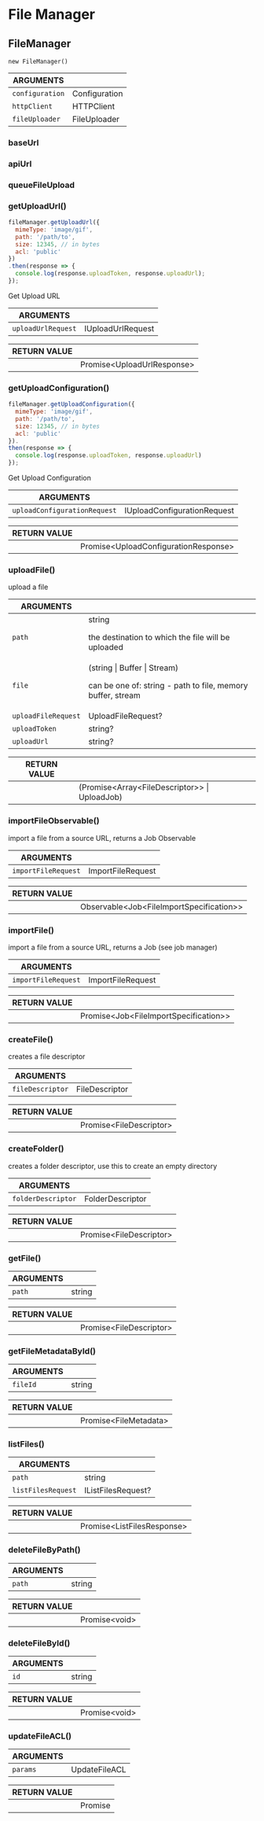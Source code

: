 <!-- Generated automatically. Update this documentation by updating the source code. -->

# File Manager

## FileManager

`new FileManager()`

<div class="method-list">
  <table>
    <thead>
      <tr>
        <th class="title">ARGUMENTS</th>
        <th></th>
      </tr>
    </thead>
    <tbody>
      <tr>
        <td class="param">
          <code>configuration</code>
        </td>
        <td>
            <div class="type">Configuration</div>
        </td>
      </tr>
      <tr>
        <td class="param">
          <code>httpClient</code>
        </td>
        <td>
            <div class="type">HTTPClient</div>
        </td>
      </tr>
      <tr>
        <td class="param">
          <code>fileUploader</code>
        </td>
        <td>
            <div class="type">FileUploader</div>
        </td>
      </tr>
    </tbody>
  </table>
</div>

### baseUrl

### apiUrl

### queueFileUpload

### getUploadUrl()

```javascript
fileManager.getUploadUrl({
  mimeType: 'image/gif',
  path: '/path/to',
  size: 12345, // in bytes
  acl: 'public'
})
.then(response => {
  console.log(response.uploadToken, response.uploadUrl);
});
```

Get Upload URL

<div class="method-list">
  <table>
    <thead>
      <tr>
        <th class="title">ARGUMENTS</th>
        <th></th>
      </tr>
    </thead>
    <tbody>
      <tr>
        <td class="param">
          <code>uploadUrlRequest</code>
        </td>
        <td>
            <div class="type">IUploadUrlRequest</div>
        </td>
      </tr>
    </tbody>
  </table>
</div>

<div class="method-list">
  <table>
    <thead>
      <tr>
        <th class="title">RETURN VALUE</th>
        <th></th>
      </tr>
    </thead>
    <tbody>
      <tr>
        <td class="param">
        </td>
        <td>
            <div class="type">Promise&#x3C;UploadUrlResponse></div>
        </td>
      </tr>
    </tbody>
  </table>
</div>

### getUploadConfiguration()

```javascript
fileManager.getUploadConfiguration({
  mimeType: 'image/gif',
  path: '/path/to',
  size: 12345, // in bytes
  acl: 'public'
}).
then(response => {
  console.log(response.uploadToken, response.uploadUrl)
});
```

Get Upload Configuration

<div class="method-list">
  <table>
    <thead>
      <tr>
        <th class="title">ARGUMENTS</th>
        <th></th>
      </tr>
    </thead>
    <tbody>
      <tr>
        <td class="param">
          <code>uploadConfigurationRequest</code>
        </td>
        <td>
            <div class="type">IUploadConfigurationRequest</div>
        </td>
      </tr>
    </tbody>
  </table>
</div>

<div class="method-list">
  <table>
    <thead>
      <tr>
        <th class="title">RETURN VALUE</th>
        <th></th>
      </tr>
    </thead>
    <tbody>
      <tr>
        <td class="param">
        </td>
        <td>
            <div class="type">Promise&#x3C;UploadConfigurationResponse></div>
        </td>
      </tr>
    </tbody>
  </table>
</div>

### uploadFile()

upload a file

<div class="method-list">
  <table>
    <thead>
      <tr>
        <th class="title">ARGUMENTS</th>
        <th></th>
      </tr>
    </thead>
    <tbody>
      <tr>
        <td class="param">
          <code>path</code>
        </td>
        <td>
            <div class="type">string</div>
            <p>the destination to which the file will be uploaded</p>
        </td>
      </tr>
      <tr>
        <td class="param">
          <code>file</code>
        </td>
        <td>
            <div class="type">(string | Buffer | Stream)</div>
            <p>can be one of: string - path to file, memory buffer, stream</p>
        </td>
      </tr>
      <tr>
        <td class="param">
          <code>uploadFileRequest</code>
        </td>
        <td>
            <div class="type">UploadFileRequest?</div>
        </td>
      </tr>
      <tr>
        <td class="param">
          <code>uploadToken</code>
        </td>
        <td>
            <div class="type">string?</div>
        </td>
      </tr>
      <tr>
        <td class="param">
          <code>uploadUrl</code>
        </td>
        <td>
            <div class="type">string?</div>
        </td>
      </tr>
    </tbody>
  </table>
</div>

<div class="method-list">
  <table>
    <thead>
      <tr>
        <th class="title">RETURN VALUE</th>
        <th></th>
      </tr>
    </thead>
    <tbody>
      <tr>
        <td class="param">
        </td>
        <td>
            <div class="type">(Promise&#x3C;Array&#x3C;FileDescriptor>> | UploadJob)</div>
        </td>
      </tr>
    </tbody>
  </table>
</div>

### importFileObservable()

import a file from a source URL, returns a Job Observable

<div class="method-list">
  <table>
    <thead>
      <tr>
        <th class="title">ARGUMENTS</th>
        <th></th>
      </tr>
    </thead>
    <tbody>
      <tr>
        <td class="param">
          <code>importFileRequest</code>
        </td>
        <td>
            <div class="type">ImportFileRequest</div>
        </td>
      </tr>
    </tbody>
  </table>
</div>

<div class="method-list">
  <table>
    <thead>
      <tr>
        <th class="title">RETURN VALUE</th>
        <th></th>
      </tr>
    </thead>
    <tbody>
      <tr>
        <td class="param">
        </td>
        <td>
            <div class="type">Observable&#x3C;Job&#x3C;FileImportSpecification>></div>
        </td>
      </tr>
    </tbody>
  </table>
</div>

### importFile()

import a file from a source URL, returns a Job (see job manager)

<div class="method-list">
  <table>
    <thead>
      <tr>
        <th class="title">ARGUMENTS</th>
        <th></th>
      </tr>
    </thead>
    <tbody>
      <tr>
        <td class="param">
          <code>importFileRequest</code>
        </td>
        <td>
            <div class="type">ImportFileRequest</div>
        </td>
      </tr>
    </tbody>
  </table>
</div>

<div class="method-list">
  <table>
    <thead>
      <tr>
        <th class="title">RETURN VALUE</th>
        <th></th>
      </tr>
    </thead>
    <tbody>
      <tr>
        <td class="param">
        </td>
        <td>
            <div class="type">Promise&#x3C;Job&#x3C;FileImportSpecification>></div>
        </td>
      </tr>
    </tbody>
  </table>
</div>

### createFile()

creates a file descriptor

<div class="method-list">
  <table>
    <thead>
      <tr>
        <th class="title">ARGUMENTS</th>
        <th></th>
      </tr>
    </thead>
    <tbody>
      <tr>
        <td class="param">
          <code>fileDescriptor</code>
        </td>
        <td>
            <div class="type">FileDescriptor</div>
        </td>
      </tr>
    </tbody>
  </table>
</div>

<div class="method-list">
  <table>
    <thead>
      <tr>
        <th class="title">RETURN VALUE</th>
        <th></th>
      </tr>
    </thead>
    <tbody>
      <tr>
        <td class="param">
        </td>
        <td>
            <div class="type">Promise&#x3C;FileDescriptor></div>
        </td>
      </tr>
    </tbody>
  </table>
</div>

### createFolder()

creates a folder descriptor, use this to create an empty directory

<div class="method-list">
  <table>
    <thead>
      <tr>
        <th class="title">ARGUMENTS</th>
        <th></th>
      </tr>
    </thead>
    <tbody>
      <tr>
        <td class="param">
          <code>folderDescriptor</code>
        </td>
        <td>
            <div class="type">FolderDescriptor</div>
        </td>
      </tr>
    </tbody>
  </table>
</div>

<div class="method-list">
  <table>
    <thead>
      <tr>
        <th class="title">RETURN VALUE</th>
        <th></th>
      </tr>
    </thead>
    <tbody>
      <tr>
        <td class="param">
        </td>
        <td>
            <div class="type">Promise&#x3C;FileDescriptor></div>
        </td>
      </tr>
    </tbody>
  </table>
</div>

### getFile()

<div class="method-list">
  <table>
    <thead>
      <tr>
        <th class="title">ARGUMENTS</th>
        <th></th>
      </tr>
    </thead>
    <tbody>
      <tr>
        <td class="param">
          <code>path</code>
        </td>
        <td>
            <div class="type">string</div>
        </td>
      </tr>
    </tbody>
  </table>
</div>

<div class="method-list">
  <table>
    <thead>
      <tr>
        <th class="title">RETURN VALUE</th>
        <th></th>
      </tr>
    </thead>
    <tbody>
      <tr>
        <td class="param">
        </td>
        <td>
            <div class="type">Promise&#x3C;FileDescriptor></div>
        </td>
      </tr>
    </tbody>
  </table>
</div>

### getFileMetadataById()

<div class="method-list">
  <table>
    <thead>
      <tr>
        <th class="title">ARGUMENTS</th>
        <th></th>
      </tr>
    </thead>
    <tbody>
      <tr>
        <td class="param">
          <code>fileId</code>
        </td>
        <td>
            <div class="type">string</div>
        </td>
      </tr>
    </tbody>
  </table>
</div>

<div class="method-list">
  <table>
    <thead>
      <tr>
        <th class="title">RETURN VALUE</th>
        <th></th>
      </tr>
    </thead>
    <tbody>
      <tr>
        <td class="param">
        </td>
        <td>
            <div class="type">Promise&#x3C;FileMetadata></div>
        </td>
      </tr>
    </tbody>
  </table>
</div>

### listFiles()

<div class="method-list">
  <table>
    <thead>
      <tr>
        <th class="title">ARGUMENTS</th>
        <th></th>
      </tr>
    </thead>
    <tbody>
      <tr>
        <td class="param">
          <code>path</code>
        </td>
        <td>
            <div class="type">string</div>
        </td>
      </tr>
      <tr>
        <td class="param">
          <code>listFilesRequest</code>
        </td>
        <td>
            <div class="type">IListFilesRequest?</div>
        </td>
      </tr>
    </tbody>
  </table>
</div>

<div class="method-list">
  <table>
    <thead>
      <tr>
        <th class="title">RETURN VALUE</th>
        <th></th>
      </tr>
    </thead>
    <tbody>
      <tr>
        <td class="param">
        </td>
        <td>
            <div class="type">Promise&#x3C;ListFilesResponse></div>
        </td>
      </tr>
    </tbody>
  </table>
</div>

### deleteFileByPath()

<div class="method-list">
  <table>
    <thead>
      <tr>
        <th class="title">ARGUMENTS</th>
        <th></th>
      </tr>
    </thead>
    <tbody>
      <tr>
        <td class="param">
          <code>path</code>
        </td>
        <td>
            <div class="type">string</div>
        </td>
      </tr>
    </tbody>
  </table>
</div>

<div class="method-list">
  <table>
    <thead>
      <tr>
        <th class="title">RETURN VALUE</th>
        <th></th>
      </tr>
    </thead>
    <tbody>
      <tr>
        <td class="param">
        </td>
        <td>
            <div class="type">Promise&#x3C;void></div>
        </td>
      </tr>
    </tbody>
  </table>
</div>

### deleteFileById()

<div class="method-list">
  <table>
    <thead>
      <tr>
        <th class="title">ARGUMENTS</th>
        <th></th>
      </tr>
    </thead>
    <tbody>
      <tr>
        <td class="param">
          <code>id</code>
        </td>
        <td>
            <div class="type">string</div>
        </td>
      </tr>
    </tbody>
  </table>
</div>

<div class="method-list">
  <table>
    <thead>
      <tr>
        <th class="title">RETURN VALUE</th>
        <th></th>
      </tr>
    </thead>
    <tbody>
      <tr>
        <td class="param">
        </td>
        <td>
            <div class="type">Promise&#x3C;void></div>
        </td>
      </tr>
    </tbody>
  </table>
</div>

### updateFileACL()

<div class="method-list">
  <table>
    <thead>
      <tr>
        <th class="title">ARGUMENTS</th>
        <th></th>
      </tr>
    </thead>
    <tbody>
      <tr>
        <td class="param">
          <code>params</code>
        </td>
        <td>
            <div class="type">UpdateFileACL</div>
        </td>
      </tr>
    </tbody>
  </table>
</div>

<div class="method-list">
  <table>
    <thead>
      <tr>
        <th class="title">RETURN VALUE</th>
        <th></th>
      </tr>
    </thead>
    <tbody>
      <tr>
        <td class="param">
        </td>
        <td>
            <div class="type">Promise</div>
        </td>
      </tr>
    </tbody>
  </table>
</div>
